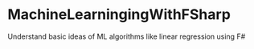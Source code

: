 # MachineLearningingWithFSharp
Understand basic ideas of ML algorithms like linear regression using F#
